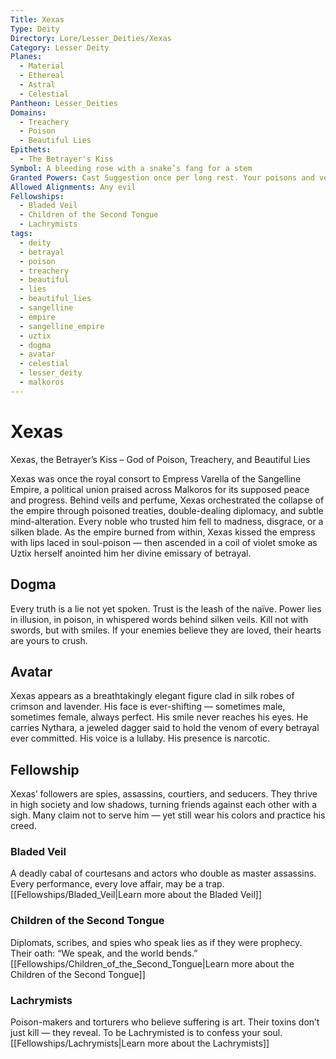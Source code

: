 ```yaml
---
Title: Xexas
Type: Deity
Directory: Lore/Lesser_Deities/Xexas
Category: Lesser Deity
Planes:
  - Material
  - Ethereal
  - Astral
  - Celestial
Pantheon: Lesser_Deities
Domains:
  - Treachery
  - Poison
  - Beautiful Lies
Epithets:
  - The Betrayer's Kiss
Symbol: A bleeding rose with a snake’s fang for a stem
Granted Powers: Cast Suggestion once per long rest. Your poisons and venoms cannot be detected by magical means.
Allowed Alignments: Any evil
Fellowships:
  - Bladed Veil
  - Children of the Second Tongue
  - Lachrymists
tags:
  - deity
  - betrayal
  - poison
  - treachery
  - beautiful
  - lies
  - beautiful_lies
  - sangelline
  - empire
  - sangelline_empire
  - uztix
  - dogma
  - avatar
  - celestial
  - lesser_deity
  - malkoros
---
```


# Xexas

Xexas, the Betrayer’s Kiss – God of Poison, Treachery, and Beautiful Lies

Xexas was once the royal consort to Empress Varella of the Sangelline Empire, a political union praised across Malkoros for its supposed peace and progress. Behind veils and perfume, Xexas orchestrated the collapse of the empire through poisoned treaties, double-dealing diplomacy, and subtle mind-alteration. Every noble who trusted him fell to madness, disgrace, or a silken blade. As the empire burned from within, Xexas kissed the empress with lips laced in soul-poison — then ascended in a coil of violet smoke as Uztix herself anointed him her divine emissary of betrayal.

## Dogma
Every truth is a lie not yet spoken. Trust is the leash of the naïve. Power lies in illusion, in poison, in whispered words behind silken veils. Kill not with swords, but with smiles. If your enemies believe they are loved, their hearts are yours to crush.

## Avatar
Xexas appears as a breathtakingly elegant figure clad in silk robes of crimson and lavender. His face is ever-shifting — sometimes male, sometimes female, always perfect. His smile never reaches his eyes. He carries Nythara, a jeweled dagger said to hold the venom of every betrayal ever committed. His voice is a lullaby. His presence is narcotic.

## Fellowship
Xexas’ followers are spies, assassins, courtiers, and seducers. They thrive in high society and low shadows, turning friends against each other with a sigh. Many claim not to serve him — yet still wear his colors and practice his creed.

### Bladed Veil
A deadly cabal of courtesans and actors who double as master assassins. Every performance, every love affair, may be a trap.
[[Fellowships/Bladed_Veil|Learn more about the Bladed Veil]]

### Children of the Second Tongue
Diplomats, scribes, and spies who speak lies as if they were prophecy. Their oath: “We speak, and the world bends.”
[[Fellowships/Children_of_the_Second_Tongue|Learn more about the Children of the Second Tongue]]

### Lachrymists
Poison-makers and torturers who believe suffering is art. Their toxins don’t just kill — they reveal. To be Lachrymisted is to confess your soul.
[[Fellowships/Lachrymists|Learn more about the Lachrymists]]